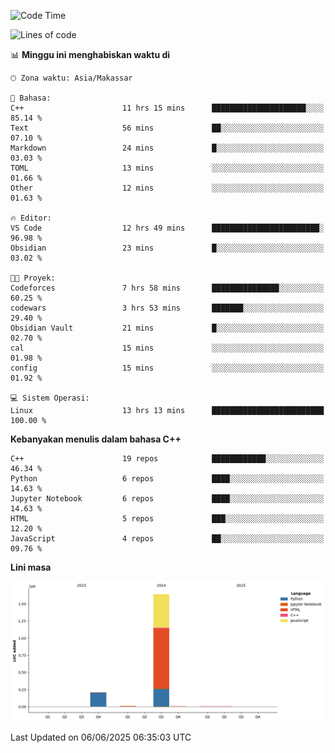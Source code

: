 <!--START_SECTION:waka-->
![Code Time](http://img.shields.io/badge/Code%20Time-261%20hrs%2051%20mins-blue)

![Lines of code](https://img.shields.io/badge/Sejak%20Hello%20World%20aku%20telah%20menulis-1.9%20million%20baris%20kode-blue)

📊 **Minggu ini menghabiskan waktu di** 

```text
🕑︎ Zona waktu: Asia/Makassar

💬 Bahasa: 
C++                      11 hrs 15 mins      █████████████████████░░░░   85.14 % 
Text                     56 mins             ██░░░░░░░░░░░░░░░░░░░░░░░   07.10 % 
Markdown                 24 mins             █░░░░░░░░░░░░░░░░░░░░░░░░   03.03 % 
TOML                     13 mins             ░░░░░░░░░░░░░░░░░░░░░░░░░   01.66 % 
Other                    12 mins             ░░░░░░░░░░░░░░░░░░░░░░░░░   01.63 % 

🔥 Editor: 
VS Code                  12 hrs 49 mins      ████████████████████████░   96.98 % 
Obsidian                 23 mins             █░░░░░░░░░░░░░░░░░░░░░░░░   03.02 % 

🐱‍💻 Proyek: 
Codeforces               7 hrs 58 mins       ███████████████░░░░░░░░░░   60.25 % 
codewars                 3 hrs 53 mins       ███████░░░░░░░░░░░░░░░░░░   29.40 % 
Obsidian Vault           21 mins             █░░░░░░░░░░░░░░░░░░░░░░░░   02.70 % 
cal                      15 mins             ░░░░░░░░░░░░░░░░░░░░░░░░░   01.98 % 
config                   15 mins             ░░░░░░░░░░░░░░░░░░░░░░░░░   01.92 % 

💻 Sistem Operasi: 
Linux                    13 hrs 13 mins      █████████████████████████   100.00 % 
```

**Kebanyakan menulis dalam bahasa C++** 

```text
C++                      19 repos            ████████████░░░░░░░░░░░░░   46.34 % 
Python                   6 repos             ████░░░░░░░░░░░░░░░░░░░░░   14.63 % 
Jupyter Notebook         6 repos             ████░░░░░░░░░░░░░░░░░░░░░   14.63 % 
HTML                     5 repos             ███░░░░░░░░░░░░░░░░░░░░░░   12.20 % 
JavaScript               4 repos             ██░░░░░░░░░░░░░░░░░░░░░░░   09.76 % 
```



**Lini masa**

![Lines of Code chart](https://raw.githubusercontent.com/yusuf601/yusuf601/main/assets/bar_graph.png)


 Last Updated on 06/06/2025 06:35:03 UTC
<!--END_SECTION:waka-->

